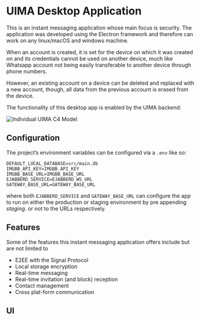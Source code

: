 # UIMA Desktop Application 

This is an instant messaging application whose main focus is security. The application was developed using the Electron framework and therefore can work on any linux/macOS and windows machine. 

When an account is created, it is set for the device on which it was created on and its credentials cannot be used on another device, much like Whatsapp account not being easily transferable to another device through phone numbers. 

However, an existing account on a device can be deleted and replaced with a new account, though, all data from the previous account is erased from the device. 

The functionality of this desktop app is enabled by the UIMA backend:

![Individual  UIMA C4 Model](https://github.com/UIMA-Messaging/uima-desktop/assets/56337726/7e00e514-23d2-40c4-861e-8d0b6e9c6691)

## Configuration
The project’s environment variables can be configured via a `.env` like so:
```
DEFAULT_LOCAL_DATABASE=src/main.db
IMGBB_API_KEY=IMGBB_API_KEY
IMGBB_BASE_URL=IMGBB_BASE_URL
EJABBERD_SERVICE=EJABBERD_WS_URL
GATEWAY_BASE_URL=GATEWAY_BASE_URL
```

where both `EJABBERD_SERVICE` and `GATEWAY_BASE_URL` can configure the app to run on either the production or staging environment by pre appending *staging.* or not to the URLs respectively. 

## Features
Some of the features this instant messaging application offers include but are not limited to 
- E2EE with the Signal Protocol
- Local storage encryption
- Real-time messaging
- Real-time invitation (and block) reception 
- Contact management
- Cross plat-form communication

## UI

